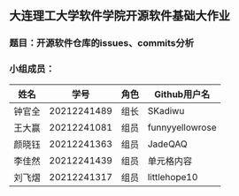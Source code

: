## 大连理工大学软件学院开源软件基础大作业

### 题目：开源软件仓库的issues、commits分析

### 小组成员：

姓名  | 学号  | 角色 | Github用户名
 ---- | ----- | ------  | ------
  钟官全  | 20212241489| 组长 | SKadiwu
  王大赢  | 20212241081 | 组员 | funnyyellowrose 
 颜晓钰  | 20212241363 | 组员 | JadeQAQ 
 李佳然  | 20212241439 | 组员 | 单元格内容 
 刘飞熠  | 20212241317 | 组员 | littlehope10

